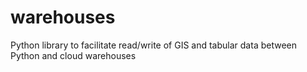 # warehouses
Python library to facilitate read/write of GIS and tabular data between Python and cloud warehouses
